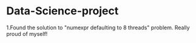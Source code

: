 # Data-Science-project
1.Found the solution to "numexpr defaulting to 8 threads" problem. Really proud of myself!
